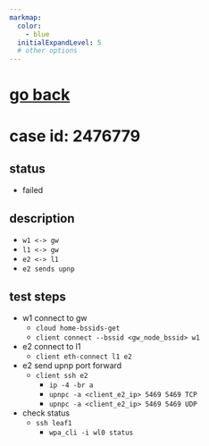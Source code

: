 ```yaml
---
markmap:
  color:
    - blue
  initialExpandLevel: 5
  # other options
---
```


# [go back](../index.html)
# case id: 2476779
## status
- failed
## description
- `w1 <-> gw`
- `l1 <-> gw`
- `e2 <-> l1`
- `e2 sends upnp`
## test steps
- w1 connect to gw
  - `cloud home-bssids-get`
  - `client connect --bssid <gw_node_bssid> w1`
- e2 connect to l1
  - `client eth-connect l1 e2`
- e2 send upnp port forward
  - `client ssh e2`
    - `ip -4 -br a`
    - `upnpc -a <client_e2_ip> 5469 5469 TCP`
    - `upnpc -a <client_e2_ip> 5469 5469 UDP`
- check status
  - `ssh leaf1`
    - `wpa_cli -i wl0 status`
